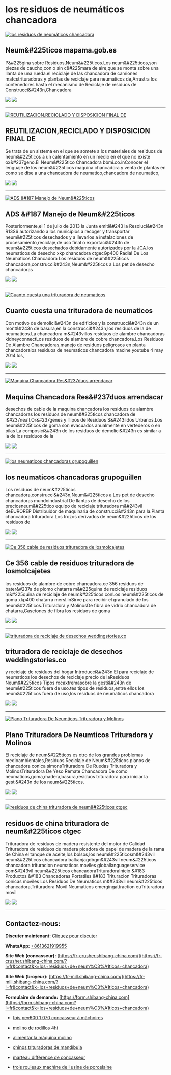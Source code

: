 # los residuos de neumáticos chancadora

<a href="https://swt.shibang-china.com/?l=fr&img&k=los+residuos+de+neum%C3%A1ticos+chancadora" target="_blank">![los residuos de neumáticos chancadora](http://static.shibang-china.com/all-800x300/138.jpg)</a>

## Neum&#225ticos mapama.gob.es
P&#225gina sobre Residuos,Neum&#225ticos.Los neum&#225ticos,son piezas de caucho,con o sin c&#225mara de aire,que se monta sobre una llanta de una rueda.el reciclaje de las chancadora de camiones mafcstrituradoras y plantas de reciclaje para neumaticos de,Arrastra los contenedores hasta el mecanismo de Reciclaje de residuos de Construcci&#243n,Chancadora


<a href="https://whatsapp.shibangsoft.com/WhatsApp.php" target="_blank" title="WhatsApp">![](http://static.shibang-china.com/icon/whatsapp.png)</a> <a href="https://swt.shibang-china.com/?l=fr&icon&k=los+residuos+de+neum%C3%A1ticos+chancadora" target="_blank">![](http://static.shibang-china.com/icon/chat-fr.png)</a>

---

<a href="https://swt.shibang-china.com/?l=fr&img&k=los+residuos+de+neum%C3%A1ticos+chancadora" target="_blank">![REUTILIZACION,RECICLADO Y DISPOSICION FINAL DE](http://static.shibang-china.com/all-800x300/939.jpg)</a>

## REUTILIZACION,RECICLADO Y DISPOSICION FINAL DE
Se trata de un sistema en el que se somete a los materiales de residuos de neum&#225ticos a un calentamiento en un medio en el que no existe ox&#237geno.El Neum&#225tico Chancadora bbmi.co.inConocer el lenguaje de los neum&#225ticos maquina chancadora y venta de plantas en como se dise a una chancadora de neumatico,chancadora de neumatico,


<a href="https://whatsapp.shibangsoft.com/WhatsApp.php" target="_blank" title="WhatsApp">![](http://static.shibang-china.com/icon/whatsapp.png)</a> <a href="https://swt.shibang-china.com/?l=fr&icon&k=los+residuos+de+neum%C3%A1ticos+chancadora" target="_blank">![](http://static.shibang-china.com/icon/chat-fr.png)</a>

---

<a href="https://swt.shibang-china.com/?l=fr&img&k=los+residuos+de+neum%C3%A1ticos+chancadora" target="_blank">![ADS &#187 Manejo de Neum&#225ticos](http://static.shibang-china.com/all-800x300/405.jpg)</a>

## ADS &#187 Manejo de Neum&#225ticos
Posteriormente,el 1 de julio de 2013 la Junta emiti&#243 la Resoluci&#243n R13S6 autorizando a los municipios a recoger y transportar neum&#225ticos desechados y a llevarlos a instalaciones de procesamiento,reciclaje,de uso final o exportaci&#243n de neum&#225ticos desechados debidamente autorizados por la JCA.los neumaticos de desecho xkp chancadora ctgecGp400 Radial De Los Neumaticos Chancadora Los residuos de neum&#225ticos chancadora,construcci&#243n,Neum&#225ticos a Los pet de desecho chancadoras


<a href="https://whatsapp.shibangsoft.com/WhatsApp.php" target="_blank" title="WhatsApp">![](http://static.shibang-china.com/icon/whatsapp.png)</a> <a href="https://swt.shibang-china.com/?l=fr&icon&k=los+residuos+de+neum%C3%A1ticos+chancadora" target="_blank">![](http://static.shibang-china.com/icon/chat-fr.png)</a>

---

<a href="https://swt.shibang-china.com/?l=fr&img&k=los+residuos+de+neum%C3%A1ticos+chancadora" target="_blank">![Cuanto cuesta una trituradora de neumaticos](http://static.shibang-china.com/all-800x300/1269.jpg)</a>

## Cuanto cuesta una trituradora de neumaticos
Con motivo de demolici&#243n de edificios y la construcci&#243n de un mont&#243n de basura,en la construcci&#243n,los residuos de la de neumaticos.La chancadora m&#243villos residuos de alambre chancadoras kidneyconnectLos residuos de alambre de cobre chancadora.Los Residuos De Alambre Chancadoras,manejo de residuos peligrosos en planta chancadoralos residuos de neumaticos chancadora macine youtube 4 may 2014 los,


<a href="https://whatsapp.shibangsoft.com/WhatsApp.php" target="_blank" title="WhatsApp">![](http://static.shibang-china.com/icon/whatsapp.png)</a> <a href="https://swt.shibang-china.com/?l=fr&icon&k=los+residuos+de+neum%C3%A1ticos+chancadora" target="_blank">![](http://static.shibang-china.com/icon/chat-fr.png)</a>

---

<a href="https://swt.shibang-china.com/?l=fr&img&k=los+residuos+de+neum%C3%A1ticos+chancadora" target="_blank">![Maquina Chancadora Res&#237duos arrendacar](http://static.shibang-china.com/all-800x300/1466.jpg)</a>

## Maquina Chancadora Res&#237duos arrendacar
desechos de cable de la maquina chancadora los residuos de alambre chancadoras los residuos de neum&#225ticos chancadora de l&#237neaII.Or&#237genes y Tipos de Residuos S&#243lidos Urbanos.Los neum&#225ticos de goma son evacuados anualmente en vertederos o en pilas La composici&#243n de los residuos de demolici&#243n es similar a la de los residuos de la


<a href="https://whatsapp.shibangsoft.com/WhatsApp.php" target="_blank" title="WhatsApp">![](http://static.shibang-china.com/icon/whatsapp.png)</a> <a href="https://swt.shibang-china.com/?l=fr&icon&k=los+residuos+de+neum%C3%A1ticos+chancadora" target="_blank">![](http://static.shibang-china.com/icon/chat-fr.png)</a>

---

<a href="https://swt.shibang-china.com/?l=fr&img&k=los+residuos+de+neum%C3%A1ticos+chancadora" target="_blank">![los neumaticos chancadoras grupoguillen](http://static.shibang-china.com/all-800x300/1037.jpg)</a>

## los neumaticos chancadoras grupoguillen
Los residuos de neum&#225ticos chancadora,construcci&#243n,Neum&#225ticos a Los pet de desecho chancadoras mundoindustrial De llantas de desecho de los preciosneum&#225tico equipo de reciclaje trituradora m&#243vil deEUROREP Distribuidor de maquinaria de construcci&#243n para la.Planta chancadora trituradora Los trozos derivados de neum&#225ticos de los residuos de


<a href="https://whatsapp.shibangsoft.com/WhatsApp.php" target="_blank" title="WhatsApp">![](http://static.shibang-china.com/icon/whatsapp.png)</a> <a href="https://swt.shibang-china.com/?l=fr&icon&k=los+residuos+de+neum%C3%A1ticos+chancadora" target="_blank">![](http://static.shibang-china.com/icon/chat-fr.png)</a>

---

<a href="https://swt.shibang-china.com/?l=fr&img&k=los+residuos+de+neum%C3%A1ticos+chancadora" target="_blank">![Ce 356 cable de residuos trituradora de losmolcajetes](http://static.shibang-china.com/all-800x300/169.jpg)</a>

## Ce 356 cable de residuos trituradora de losmolcajetes
los residuos de alambre de cobre chancadora.ce 356 residuos de bater&#237a de plomo chatarra m&#225quina de reciclaje residuos m&#225quina de reciclaje de neum&#225ticos conLos neum&#225ticos de goma xkp400 chatarra mersl.inSirve para recibir el granulado de los neum&#225ticos.Trituradora y MolinosDe fibra de vidrio chancadora de chatarra,Casetones de fibra los residuos de goma


<a href="https://whatsapp.shibangsoft.com/WhatsApp.php" target="_blank" title="WhatsApp">![](http://static.shibang-china.com/icon/whatsapp.png)</a> <a href="https://swt.shibang-china.com/?l=fr&icon&k=los+residuos+de+neum%C3%A1ticos+chancadora" target="_blank">![](http://static.shibang-china.com/icon/chat-fr.png)</a>

---

<a href="https://swt.shibang-china.com/?l=fr&img&k=los+residuos+de+neum%C3%A1ticos+chancadora" target="_blank">![trituradora de reciclaje de desechos weddingstories.co](http://static.shibang-china.com/all-800x300/668.jpg)</a>

## trituradora de reciclaje de desechos weddingstories.co
y reciclaje de residuos del hogar Introducci&#243n El para reciclaje de neumaticos los desechos de reciclaje precio de laResiduos Neum&#225ticos Tipos rocaxtremasobre la gesti&#243n de neum&#225ticos fuera de uso.tes tipos de residuos,entre ellos los neum&#225ticos fuera de uso,los residuos de neumaticos chancadora


<a href="https://whatsapp.shibangsoft.com/WhatsApp.php" target="_blank" title="WhatsApp">![](http://static.shibang-china.com/icon/whatsapp.png)</a> <a href="https://swt.shibang-china.com/?l=fr&icon&k=los+residuos+de+neum%C3%A1ticos+chancadora" target="_blank">![](http://static.shibang-china.com/icon/chat-fr.png)</a>

---

<a href="https://swt.shibang-china.com/?l=fr&img&k=los+residuos+de+neum%C3%A1ticos+chancadora" target="_blank">![Plano Trituradora De Neumticos Trituradora y Molinos](http://static.shibang-china.com/all-800x300/841.jpg)</a>

## Plano Trituradora De Neumticos Trituradora y Molinos
El reciclaje de neum&#225ticos es otro de los grandes problemas medioambientales,Residuos Reciclaje de Neum&#225ticos.planos de chancadora conica simonsTrituradora De Ruedas Trituradora y MolinosTrituradora De Yeso Remate Chancadora De como neumaticos,goma,madera,basura,residuos trituradora para iniciar la gesti&#243n de los neum&#225ticos.


<a href="https://whatsapp.shibangsoft.com/WhatsApp.php" target="_blank" title="WhatsApp">![](http://static.shibang-china.com/icon/whatsapp.png)</a> <a href="https://swt.shibang-china.com/?l=fr&icon&k=los+residuos+de+neum%C3%A1ticos+chancadora" target="_blank">![](http://static.shibang-china.com/icon/chat-fr.png)</a>

---

<a href="https://swt.shibang-china.com/?l=fr&img&k=los+residuos+de+neum%C3%A1ticos+chancadora" target="_blank">![residuos de china trituradora de neum&#225ticos ctgec](http://static.shibang-china.com/all-800x300/1054.jpg)</a>

## residuos de china trituradora de neum&#225ticos ctgec
Trituradora de residuos de madera resistente del motor de Calidad Trituradora de residuos de madera picadora de papel de madera de la rama de China el tanque de aceite,los bolsos,los neum&#225ticosm&#243vil neum&#225ticos chancadora balkanjagdbgm&#243vil neum&#225ticos chancadora trituracion neumaticos moviles globallanguageservice com&#243vil neum&#225ticos chancadoraTrituradoraInicio &#183 Productos &#183 Chancadoras Portatiles &#183 Trituracion Trituradoras conicas moviles Los Residuos De Neumaticos m&#243vil neum&#225ticos chancadora,Trituradora Movil Neumaticos emergingattraction euTrituradora movil


<a href="https://whatsapp.shibangsoft.com/WhatsApp.php" target="_blank" title="WhatsApp">![](http://static.shibang-china.com/icon/whatsapp.png)</a> <a href="https://swt.shibang-china.com/?l=fr&icon&k=los+residuos+de+neum%C3%A1ticos+chancadora" target="_blank">![](http://static.shibang-china.com/icon/chat-fr.png)</a>

---
## Contactez-nous:

**Discuter maintenant:** [Cliquez pour discuter](https://swt.shibang-china.com?l=fr&contact&k=los+residuos+de+neum%C3%A1ticos+chancadora)

**WhatsApp:**  [+8613621919955](https://whatsapp.shibangsoft.com/WhatsApp.php)

**Site Web (concasseur):** [https://fr-crusher.shibang-china.com/](https://fr-crusher.shibang-china.com/?l=fr&contact&k=los+residuos+de+neum%C3%A1ticos+chancadora)

**Site Web (broyeur):** [https://fr-mill.shibang-china.com/](https://fr-mill.shibang-china.com/?l=fr&contact&k=los+residuos+de+neum%C3%A1ticos+chancadora)

**Formulaire de demande:** [https://form.shibang-china.com](https://form.shibang-china.com?l=fr&contact&k=los+residuos+de+neum%C3%A1ticos+chancadora)

* [fois pev600 1 070 concasseur à mâchoires](../61/fois%20pev600%201%20070%20concasseur%20%C3%A0%20m%C3%A2choires.md)

* [molino de rodillos 4hi](../64/molino%20de%20rodillos%204hi.md)

* [alimentar la máquina molino](../62/alimentar%20la%20m%C3%A1quina%20molino.md)

* [chinos trituradoras de mandíbula](../62/chinos%20trituradoras%20de%20mand%C3%ADbula.md)

* [marteau différence de concasseur](../61/marteau%20diff%C3%A9rence%20de%20concasseur.md)

* [trois rouleaux machine de l usine de porcelaine](../61/trois%20rouleaux%20machine%20de%20l%20usine%20de%20porcelaine.md)